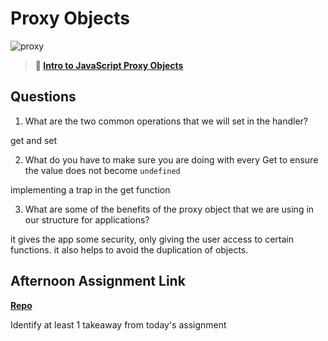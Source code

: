 # Proxy Objects

![proxy](https://bcw.blob.core.windows.net/public/img/journals/5120113092091727)

> **📖 [Intro to JavaScript Proxy Objects](https://codeworksacademy.com/fs-student-guide/resources/wk3/03-Proxies)**

## Questions

1. What are the two common operations that we will set in the handler?

get and set

2. What do you have to make sure you are doing with every Get to ensure the value does not become `undefined`

implementing a trap in the get function

3. What are some of the benefits of the proxy object that we are using in our structure for applications?

it gives the app some security, only giving the user access to certain functions. it also helps to avoid the duplication of objects.

## Afternoon Assignment Link

**[Repo](https://github.com/JackFox77/summer22-gregslistMVC)**

Identify at least 1 takeaway from today's assignment
